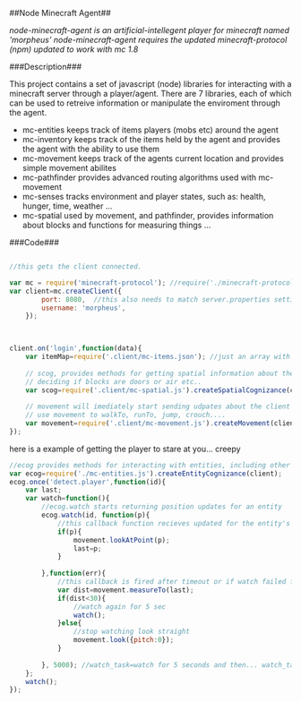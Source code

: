 ##Node Minecraft Agent##

*node-minecraft-agent is an artificial-intellegent player for minecraft named 'morpheus'*
*node-minecraft-agent requires the updated minecraft-protocol (npm) updated to work with mc 1.8*


###Description###

This project contains a set of javascript (node) libraries for interacting with a minecraft server through a
player/agent. There are 7 libraries, each of which can be used to retreive information or manipulate the enviroment 
through the agent. 

- mc-entities keeps track of items players (mobs etc) around the agent
- mc-inventory keeps track of the items held by the agent and provides the agent with the ability to use them
- mc-movement keeps track of the agents current location and provides simple movement abilites
- mc-pathfinder provides advanced routing algorithms used with mc-movement 
- mc-senses tracks environment and player states, such as: health, hunger, time, weather ...
- mc-spatial used by movement, and pathfinder, provides information about blocks and functions for measuring things ...

###Code###

```js

//this gets the client connected. 

var mc = require('minecraft-protocol'); //require('./minecraft-protocol/index.js')
var client=mc.createClient({
		port: 8080,  //this also needs to match server.properties setting: server-port   
		username: 'morpheus',
	});
	
```




```js

client.on('login',function(data){
	var itemMap=require('.client/mc-items.json'); //just an array with id's codes, and names of items
	
	// scog, provides methods for getting spatial information about the world. uses itemMap for 
	// deciding if blocks are doors or air etc..
	var scog=require('.client/mc-spatial.js').createSpatialCognizance(client, itemMap);
	
	// movement will imediately start sending udpates about the client's position. 
	// use movement to walkTo, runTo, jump, crouch....
	var movement=require('.client/mc-movement.js').createMovement(client, scog);
});	
```
	

here is a example of getting the player to stare at you... creepy

```js
//ecog provides methods for interacting with entities, including other players
var ecog=require('./mc-entities.js').createEntityCognizance(client);
ecog.once('detect.player',function(id){
	var last;
	var watch=function(){
		//ecog.watch starts returning position updates for an entity
		ecog.watch(id, function(p){
			//this callback function recieves updated for the entity's position
			if(p){
				movement.lookAtPoint(p);
				last=p;
			}
					
		},function(err){
			//this callback is fired after timeout or if watch failed for somereason.		
			var dist=movement.measureTo(last);
			if(dist<30){
				//watch again for 5 sec
				watch();
			}else{
				//stop watching look straight
				movement.look({pitch:0});
			}
					
		}, 5000); //watch_task=watch for 5 seconds and then... watch_task ...
	};
	watch();
});

```
